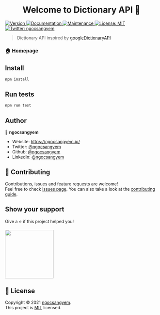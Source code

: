 <h1 align="center">Welcome to Dictionary API 👋</h1>
<p>
  <a href="https://www.npmjs.com/package/dictionaryapi" target="_blank">
    <img alt="Version" src="https://img.shields.io/npm/v/dictionaryapi.svg">
  </a>
  <a href="https://github.com/ngocsangyem/DictionaryAPI#readme" target="_blank">
    <img alt="Documentation" src="https://img.shields.io/badge/documentation-yes-brightgreen.svg" />
  </a>
  <a href="https://github.com/ngocsangyem/DictionaryAPI/graphs/commit-activity" target="_blank">
    <img alt="Maintenance" src="https://img.shields.io/badge/Maintained%3F-yes-green.svg" />
  </a>
  <a href="https://github.com/ngocsangyem/DictionaryAPI/blob/master/LICENSE" target="_blank">
    <img alt="License: MIT" src="https://img.shields.io/github/license/ngocsangyem/dictionaryapi" />
  </a>
  <a href="https://twitter.com/ngocsangyem" target="_blank">
    <img alt="Twitter: ngocsangyem" src="https://img.shields.io/twitter/follow/ngocsangyem.svg?style=social" />
  </a>
</p>

> Dictionary API inspired by [googleDictionaryAPI](https://github.com/meetDeveloper/googleDictionaryAPI)

### 🏠 [Homepage](https://github.com/ngocsangyem/DictionaryAPI#readme)

## Install

```sh
npm install
```

## Run tests

```sh
npm run test
```

## Author

👤 **ngocsangyem**

-   Website: https://ngocsangyem.io/
-   Twitter: [@ngocsangyem](https://twitter.com/ngocsangyem)
-   Github: [@ngocsangyem](https://github.com/ngocsangyem)
-   LinkedIn: [@ngocsangyem](https://linkedin.com/in/ngocsangyem)

## 🤝 Contributing

Contributions, issues and feature requests are welcome!<br />Feel free to check [issues page](https://github.com/ngocsangyem/DictionaryAPI/issues). You can also take a look at the [contributing guide](https://github.com/ngocsangyem/DictionaryAPI/blob/master/CONTRIBUTING.md).

## Show your support

Give a ⭐️ if this project helped you!

<a href="https://www.patreon.com/ngocsangyem">
  <img src="https://c5.patreon.com/external/logo/become_a_patron_button@2x.png" width="160">
</a>

## 📝 License

Copyright © 2021 [ngocsangyem](https://github.com/ngocsangyem).<br />
This project is [MIT](https://github.com/ngocsangyem/DictionaryAPI/blob/master/LICENSE) licensed.
